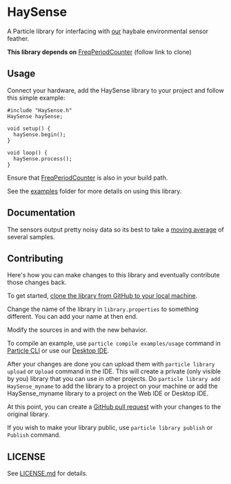 # HaySense

A Particle library for interfacing with [our](https://github.com/dean-lab-group) haybale environmental sensor feather.


**This library depends on** [FreqPeriodCounter](https://github.com/elec3647/FreqPeriodCounter) (follow link to clone)

## Usage

Connect your hardware, add the HaySense library to your project and follow this simple example:

```
#include "HaySense.h"
HaySense haySense;

void setup() {
  haySense.begin();
}

void loop() {
  haySense.process();
}
```
Ensure that [FreqPeriodCounter](https://github.com/elec3647/FreqPeriodCounter) is also in your build path.

See the [examples](examples) folder for more details on using this library.

## Documentation
The sensors output pretty noisy data so its best to take a [moving average](https://en.wikipedia.org/wiki/Moving_average) of several samples.

## Contributing

Here's how you can make changes to this library and eventually contribute those changes back.

To get started, [clone the library from GitHub to your local machine](https://help.github.com/articles/cloning-a-repository/).

Change the name of the library in `library.properties` to something different. You can add your name at then end.

Modify the sources in <src> and <examples> with the new behavior.

To compile an example, use `particle compile examples/usage` command in [Particle CLI](https://docs.particle.io/guide/tools-and-features/cli#update-your-device-remotely) or use our [Desktop IDE](https://docs.particle.io/guide/tools-and-features/dev/#compiling-code).

After your changes are done you can upload them with `particle library upload` or `Upload` command in the IDE. This will create a private (only visible by you) library that you can use in other projects. Do `particle library add HaySense_myname` to add the library to a project on your machine or add the HaySense_myname library to a project on the Web IDE or Desktop IDE.

At this point, you can create a [GitHub pull request](https://help.github.com/articles/about-pull-requests/) with your changes to the original library. 

If you wish to make your library public, use `particle library publish` or `Publish` command.

## LICENSE
See [LICENSE.md](LICENSE.md) for details.
